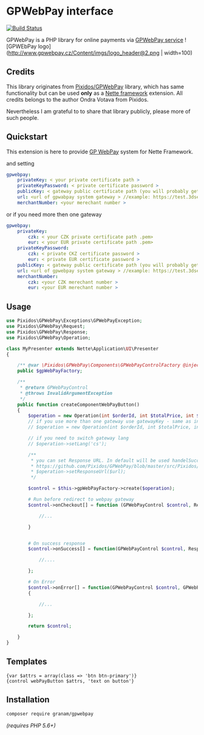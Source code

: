 # GPWebPay interface
[![Build Status](https://travis-ci.org/jaroslavtyc/granam-gpwebpay.svg?branch=master)](https://travis-ci.org/jaroslavtyc/granam-gpwebpay)

GPWebPay is a PHP library for online payments via [GPWebPay service](http://www.gpwebpay.cz/)
![GPWEbPay logo](http://www.gpwebpay.cz/Content/imgs/logo_header@2.png | width=100)

## Credits
This library originates from [Pixidos/GPWebPay](https://github.com/Pixidos/GPWebPay) library, which has same
functionality but can be used **only** as a [Nette framework](https://nette.org/en/) extension.
All credits belongs to the author Ondra Votava from Pixidos.

Nevertheless I am grateful to to share that library publicly,
please more of such people.

## Quickstart

This extension is here to provide [GP WebPay](http://www.gpwebpay.cz) system for Nette Framework.

and setting

```yml
gpwebpay:
    privateKey: < your private certificate path >
    privateKeyPassword: < private certificate password >
    publicKey: < gateway public certificate path (you will probably get this by email) > //gpe.signing_prod.pem
    url: <url of gpwabpay system gateway > //example: https://test.3dsecure.gpwebpay.com/unicredit/order.do
    merchantNumber: <your merechant number >
```

or if you need more then one gateway
```yml
gpwebpay:
	privateKey:
		czk: < your CZK private certificate path .pem>
		eur: < your EUR private certificate path .pem>
	privateKeyPassword:
		czk: < private CKZ certificate password >
		eur: < private EUR certificate password >
	publicKey: < gateway public certificate path (you will probably get this by email) > //gpe.signing_prod.pem
	url: <url of gpwebpay system gateway > //example: https://test.3dsecure.gpwebpay.com/unicredit/order.do
	merchantNumber:
		czk: <your CZK merechant number >
		eur: <your EUR merechant number >
```

## Usage


```php
use Pixidos\GPWebPay\Exceptions\GPWebPayException;
use Pixidos\GPWebPay\Request;
use Pixidos\GPWebPay\Response;
use Pixidos\GPWebPay\Operation;

class MyPresenter extends Nette\Application\UI\Presenter
{

	/** @var \Pixidos\GPWebPay\Components\GPWebPayControlFactory @inject */
	public $gpWebPayFactory;

	/**
     * @return GPWebPayControl
     * @throws InvalidArgumentException
     */
    public function createComponentWebPayButton()
    {
        $operation = new Operation(int $orderId, int $totalPrice, int $curencyCode);
        // if you use more than one gateway use gatewayKey - same as in config
        // $operation = new Operation(int $orderId, int $totalPrice, int $curencyCode, string $gatewayKey);

        // if you need to switch gateway lang
        // $operation->setLang('cs');

        /**
         * you can set Response URL. In default will be used handelSuccess() in component
         * https://github.com/Pixidos/GPWebPay/blob/master/src/Pixidos/GPWebPay/Components/GPWebPayControl.php#L93
         * $operation->setResponseUrl($url);
         */

        $control = $this->gpWebPayFactory->create($operation);

        # Run before redirect to webpay gateway
        $control->onCheckout[] = function (GPWebPayControl $control, Request $request){

            //...

        }


        # On success response
        $control->onSuccess[] = function(GPWebPayControl $control, Response $response) {

            //....

        };

        # On Error
        $control->onError[] = function(GPWebPayControl $control, GPWebPayException $exception)
        {

            //...

        };

        return $control;

    }
}
```

## Templates

```smarty
{var $attrs = array(class => 'btn btn-primary')}
{control webPayButton $attrs, 'text on button'}
```

Installation
------------

```sh
composer require granam/gpwebpay
```
*(requires PHP 5.6+)*

